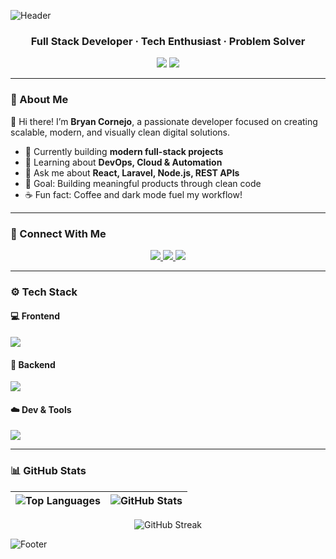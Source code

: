 <!-- Banner principal -->
![Header](https://capsule-render.vercel.app/api?type=waving&color=0d0d0d&height=200&section=header&text=Bryan%20Cornejo%20💻&fontColor=f2f2f2&fontSize=50&animation=fadeIn)

<h3 align="center">Full Stack Developer · Tech Enthusiast · Problem Solver </h3>

<p align="center">
  <img src="https://img.shields.io/badge/Focus-Software%20Development-f2f2f2?style=flat&logo=github&logoColor=0d0d0d"/>
  <img src="https://komarev.com/ghpvc/?username=bryancornejo&label=Profile%20Views&color=0d0d0d&style=flat"/>
</p>

---

### 🧠 About Me

👋 Hi there! I’m **Bryan Cornejo**, a passionate developer focused on creating scalable, modern, and visually clean digital solutions.

- 🚀 Currently building **modern full-stack projects**
- 🌱 Learning about **DevOps, Cloud & Automation**
- 💬 Ask me about **React, Laravel, Node.js, REST APIs**
- 🎯 Goal: Building meaningful products through clean code
- ☕ Fun fact: Coffee and dark mode fuel my workflow!

---

### 🤝 Connect With Me

<p align="center">
  <a href="https://www.linkedin.com/in/bryan-steven-cornejo-zavala-98484b235/" target="_blank">
    <img src="https://img.shields.io/badge/LinkedIn-0d0d0d?style=for-the-badge&logo=linkedin&logoColor=f2f2f2"/>
  </a>
  <a href="mailto:bryancornejo.dev@gmail.com" target="_blank">
    <img src="https://img.shields.io/badge/Email-f2f2f2?style=for-the-badge&logo=gmail&logoColor=0d0d0d"/>
  </a>
  <a href="https://github.com/BryanCornejoDEV" target="_blank">
    <img src="https://img.shields.io/badge/GitHub-0d0d0d?style=for-the-badge&logo=github&logoColor=f2f2f2"/>
  </a>
</p>

---

### ⚙️ Tech Stack

#### 💻 Frontend
<p>
  <img src="https://skillicons.dev/icons?i=html,css,js,react,nextjs,tailwind,bootstrap&theme=light"/>
</p>

#### 🧩 Backend
<p>
  <img src="https://skillicons.dev/icons?i=nodejs,vercel,php,laravel,mysql,postgresql&theme=light"/>
</p>

#### ☁️ Dev & Tools
<p>
  <img src="https://skillicons.dev/icons?i=git,github,vscode,docker,figma,postman&theme=light"/>
</p>

---

### 📊 GitHub Stats

<div align="center">

| ![Top Languages](https://github-readme-stats.vercel.app/api/top-langs/?username=bryancornejo&layout=compact&theme=graywhite&title_color=0d0d0d&text_color=333333&bg_color=f2f2f2&hide_border=true) | ![GitHub Stats](https://github-readme-stats.vercel.app/api?username=bryancornejo&show_icons=true&theme=graywhite&title_color=0d0d0d&text_color=333333&icon_color=0d0d0d&bg_color=f2f2f2&hide_border=true) |
|:---:|:---:|

![GitHub Streak](https://github-readme-streak-stats.herokuapp.com/?user=bryancornejo&background=f2f2f2&stroke=0d0d0d&ring=0d0d0d&fire=0d0d0d&currStreakLabel=0d0d0d&sideNums=333333&currStreakNum=0d0d0d&sideLabels=333333&dates=666666&hide_border=true)

</div>

<!-- Footer -->
![Footer](https://capsule-render.vercel.app/api?type=waving&color=0d0d0d&height=100&section=footer)
